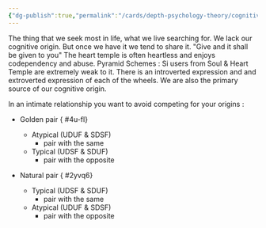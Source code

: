 ```yaml
---
{"dg-publish":true,"permalink":"/cards/depth-psychology-theory/cognitive-origin/","created":"2023-01-12T14:02:55.879+01:00","updated":"2023-05-04T15:52:02.171+02:00"}
---
```



The thing that we seek most in life, what we live searching for. 
We lack our cognitive origin. But once we have it we tend to share it. 
"Give and it shall be given to you"
The heart temple is often heartless and enjoys codependency and abuse. 
Pyramid Schemes : Si users from Soul & Heart Temple are extremely weak to it. 
There is an introverted expression and and extroverted expression of each of the wheels. 
We are also the primary source of our cognitive origin. 

In an intimate relationship you want to avoid competing for your origins : 

- Golden pair
{ #4u-fl}

	- Atypical (UDUF & SDSF)
		- pair with the same 
	- Typical (UDSF & SDUF)
		- pair with the opposite 

- Natural pair
{ #2yvq6}

	- Typical (UDSF & SDUF)
		- pair with the same
	- Atypical (UDUF & SDSF)
		- pair with the opposite 

